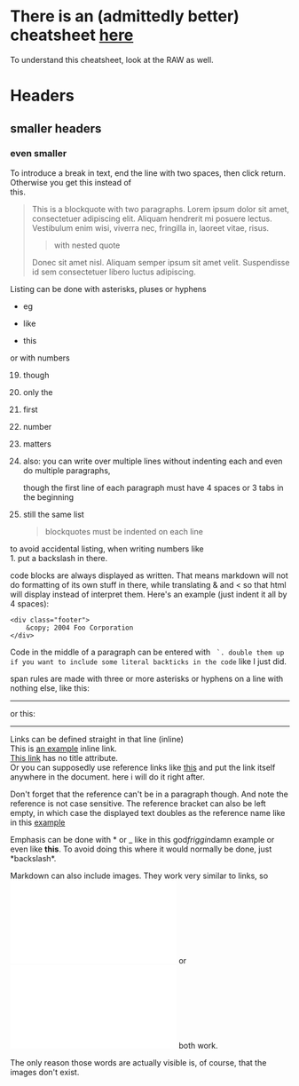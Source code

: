 # There is an (admittedly better) cheatsheet [here](https://guides.github.com/pdfs/markdown-cheatsheet-online.pdf)


To understand this cheatsheet, look at the RAW as well.


# Headers  
## smaller headers  
### even smaller  

To introduce a break in text, end the line with two spaces, then click return. Otherwise you get
this instead of  
this.


> This is a blockquote with two paragraphs. Lorem ipsum dolor sit amet,
 consectetuer adipiscing elit. Aliquam hendrerit mi posuere lectus.
 Vestibulum enim wisi, viverra nec, fringilla in, laoreet vitae, risus.  
>
>>with nested quote
>
> Donec sit amet nisl. Aliquam semper ipsum sit amet velit. Suspendisse
 id sem consectetuer libero luctus adipiscing.  


Listing can be done with asterisks, pluses or hyphens

* eg
+ like
- this

or with numbers

19. though
1. only the
22. first
5. number
1. matters
1. also: you can write over multiple lines
without indenting each and even do multiple paragraphs,

   though the first line of each paragraph
must have 4 spaces or 3 tabs in the beginning
1. still the same list
    >blockquotes
    >must be indented on each line

to avoid accidental listing, when writing numbers like  
1\.  put a backslash in there.

code blocks are always displayed as written. That means markdown will not do formatting of its own stuff in there,
while translating & and < so that html will display instead of interpret them. Here's an example (just indent it all by 4 spaces):

    <div class="footer">
        &copy; 2004 Foo Corporation
    </div>
   
Code in the middle of a paragraph can be entered with `` `. double them up if you want to include some literal backticks in the code`` like I just did.
    
    
span rules are made with three or more asterisks or hyphens on a line with nothing else, like this:
***
or this:
- - - - -

Links can be defined straight in that line (inline)  
This is [an example](http://example.com/ "Title") inline link.  
[This link](http://example.net/) has no title attribute.  
Or you can supposedly use reference links like [this][EXAMPLE] and put the link itself anywhere in the document. here i will do it right after.

[example]: http://example.net/ "optional title here"

Don't forget that the reference can't be in a paragraph though. And note the reference is not case sensitive.
The reference bracket can also be left empty, in which case the displayed text doubles as the reference name like in this [example][]


Emphasis can be done with * or _ like in this god*friggin*damn example or even like **this**. To avoid doing this where it would normally be done, just \*backslash\*.


Markdown can also include images. They work very similar to links, so ![inline](/path/to.img "optional title") or ![reference][id] both work.

[id]: /path/to.img "optional title"

The only reason those words are actually visible is, of course, that the images don't exist.
